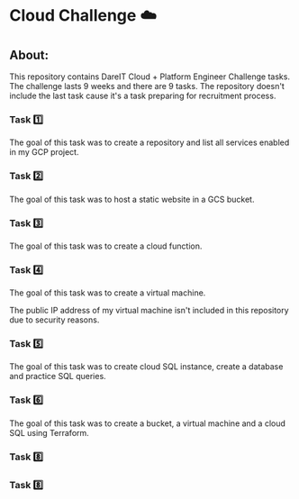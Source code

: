 # Cloud Challenge :cloud:

## About:

This repository contains DareIT Cloud + Platform Engineer Challenge tasks. The challenge lasts 9 weeks and there are 9 tasks. The repository doesn't include the last task cause it's a task preparing for recruitment process.

### Task 1️⃣  

The goal of this task was to create a repository and list all services enabled in my GCP project.

### Task 2️⃣

The goal of this task was to host a static website in a GCS bucket.

### Task 3️⃣

The goal of this task was to create a cloud function.

### Task 4️⃣

The goal of this task was to create a virtual machine.

The public IP address of my virtual machine isn't included in this repository due to security reasons.

### Task 5️⃣

The goal of this task was to create cloud SQL instance, create a database and practice SQL queries.

### Task 6️⃣

The goal of this task was to create a bucket, a virtual machine and a cloud SQL using Terraform.

### Task 8️⃣

### Task 8️⃣




